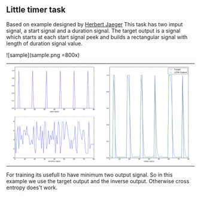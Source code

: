 
## Little timer task

Based on example designed by [Herbert Jaeger](http://www.pdx.edu/sites/www.pdx.edu.sysc/files/Jaeger_TrainingRNNsTutorial.2005.pdf)
This task has two imput signal, a start signal and a duration signal. The target output is a signal which starts at each start signal peek and builds a rectangular signal with length of duration signal value.

![sample](sample.png =800x)
<table>
  <tr>
    <td><img src="sample.png?raw=true" width="800"></td>
  </tr>
</table>



For training its usefull to have minimum two output signal. So in this example we use the target output and the inverse output. Otherwise cross entropy does't work.

